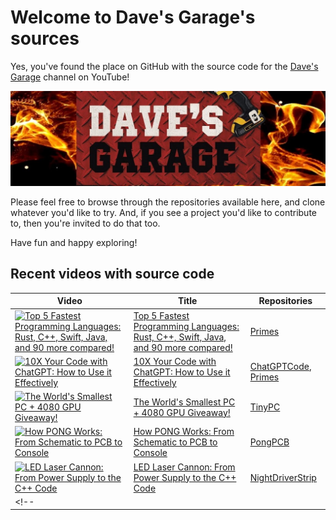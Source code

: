 # Welcome to Dave's Garage's sources

Yes, you've found the place on GitHub with the source code for the [Dave's Garage](https://www.youtube.com/@DavesGarage) channel on YouTube!

[![Dave's Garage](https://github.com/PlummersSoftwareLLC/.github/blob/main/assets/channelbanner.jpg?raw=true)](https://www.youtube.com/@DavesGarage)

Please feel free to browse through the repositories available here, and clone whatever you'd like to try. And, if you see a project you'd like to contribute to, then you're invited to do that too.

Have fun and happy exploring!

## Recent videos with source code

| Video | Title | Repositories |
|-|-|-|
| [![Top 5 Fastest Programming Languages: Rust, C++, Swift, Java, and 90 more compared!](https://img.youtube.com/vi/pSvSXBorw4A/default.jpg)](https://youtu.be/pSvSXBorw4A) | [Top 5 Fastest Programming Languages: Rust, C++, Swift, Java, and 90 more compared!](https://youtu.be/pSvSXBorw4A) | [Primes](https://github.com/PlummersSoftwareLLC/Primes) |-->
| [![10X Your Code with ChatGPT: How to Use it Effectively](https://img.youtube.com/vi/pspsSn_nGzo/default.jpg)](https://youtu.be/pspsSn_nGzo) | [10X Your Code with ChatGPT: How to Use it Effectively](https://youtu.be/pspsSn_nGzo) | [ChatGPTCode](https://github.com/PlummersSoftwareLLC/ChatGPTCode), [Primes](https://github.com/PlummersSoftwareLLC/Primes) |
| [![The World's Smallest PC + 4080 GPU Giveaway!](https://img.youtube.com/vi/zpDPwBUDQg8/default.jpg)](https://youtu.be/zpDPwBUDQg8) | [The World's Smallest PC + 4080 GPU Giveaway!](https://youtu.be/zpDPwBUDQg8) | [TinyPC](https://github.com/PlummersSoftwareLLC/TinyPC) |
| [![How PONG Works: From Schematic to PCB to Console](https://img.youtube.com/vi/iF7lo0vU_WI/default.jpg)](https://youtu.be/iF7lo0vU_WI) | [How PONG Works: From Schematic to PCB to Console](https://youtu.be/iF7lo0vU_WI) | [PongPCB](https://github.com/PlummersSoftwareLLC/PongPCB) |
| [![LED Laser Cannon: From Power Supply to the C++ Code](https://img.youtube.com/vi/1hYmpztMQe0/default.jpg)](https://youtu.be/1hYmpztMQe0) | [LED Laser Cannon: From Power Supply to the C++ Code](https://youtu.be/1hYmpztMQe0) | [NightDriverStrip](https://github.com/PlummersSoftwareLLC/NightDriverStrip) |
<!--| [![<title>](https://img.youtube.com/vi/<id>/default.jpg)](https://youtu.be/<id>) | [<title>](https://youtu.be/<id>) | [<repo>](https://github.com/PlummersSoftwareLLC/<repo>) |-->
